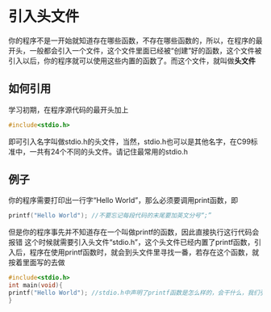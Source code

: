 # 引入头文件
  你的程序不是一开始就知道存在哪些函数，不存在哪些函数的，所以，在程序的最开头，一般都会引入一个文件，这个文件里面已经被“创建”好的函数，这个文件被引入以后，你的程序就可以使用这些内置的函数了。而这个文件，就叫做**头文件**
  
## 如何引用
  学习初期，在程序源代码的最开头加上
  ``` c++
  #include<stdio.h>
  ```
  即可引入名字叫做stdio.h的头文件，当然，stdio.h也可以是其他名字，在C99标准中，一共有24个不同的头文件。请记住最常用的stdio.h
  
## 例子
  你的程序需要打印出一行字“Hello World”，那么必须要调用print函数，即
  ``` c++
  printf("Hello World"); //不要忘记每段代码的末尾要加英文分号“;”
  ```
  但是你的程序事先并不知道存在一个叫做printf的函数，因此直接执行这行代码会报错
  这个时候就需要引入头文件“stdio.h”，这个头文件已经内置了printf函数，引入后，程序在使用printf函数时，就会到头文件里寻找一番，若存在这个函数，就按着里面写的去做
  ``` c++
  #include<stdio.h>
  int main(void){
  printf("Hello World"); //stdio.h中声明了printf函数是怎么样的，会干什么，我们引入这个头文件就能够直接用上printf了
  }
  ```
  
  